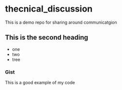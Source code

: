 # thecnical_discussion
This is a demo repo for sharing around communicatgion


## This is the second heading

* one
* two
* tree

### Gist
This is a good example of my code <script src="https://gist.github.com/mansourshams/86efff8aa3f848934813294b06038d0c.js"></script>
